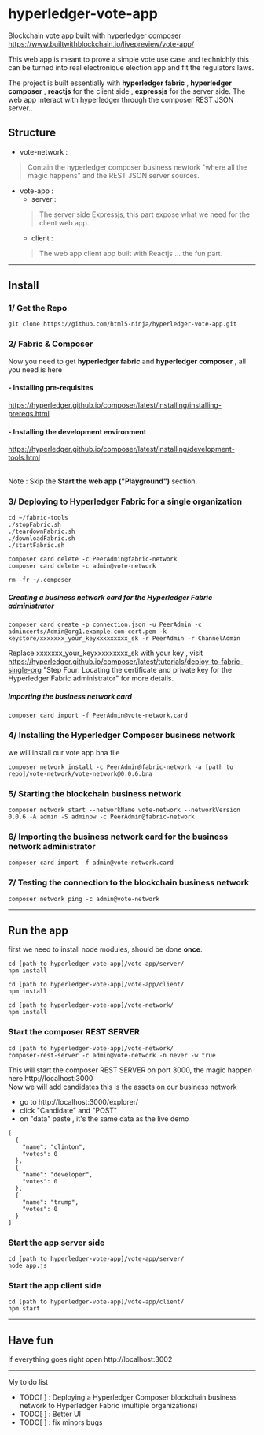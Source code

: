 # hyperledger-vote-app
Blockchain vote app built with hyperledger composer  https://www.builtwithblockchain.io/livepreview/vote-app/

This web app is meant to prove a simple vote use case and technichly this can be turned into real electronique election app and fit the regulators laws.

The project is built essentially with **hyperledger fabric** , **hyperledger composer** , **reactjs** for the client side , **expressjs** for the server side.
The web app interact with hyperledger through the composer REST JSON server..

## Structure

- vote-network :
> Contain  the hyperledger composer business newtork "where all the magic happens" and the REST JSON server sources.

- vote-app :
  - server :
  > The server side Expressjs, this part expose what we need for the client web app.
  - client :
  > The web app client app built with Reactjs ... the fun part.

<hr>

## Install

### 1/ Get the Repo

```
git clone https://github.com/html5-ninja/hyperledger-vote-app.git
```

### 2/ Fabric & Composer

Now you need to get **hyperledger fabric** and   **hyperledger composer** , all you need is here

#### - Installing pre-requisites

https://hyperledger.github.io/composer/latest/installing/installing-prereqs.html

#### - Installing the development environment

https://hyperledger.github.io/composer/latest/installing/development-tools.html

<br>Note : Skip the **Start the web app ("Playground")** section.

### 3/ Deploying to Hyperledger Fabric for a single organization

```
cd ~/fabric-tools
./stopFabric.sh
./teardownFabric.sh
./downloadFabric.sh
./startFabric.sh
```

```
composer card delete -c PeerAdmin@fabric-network
composer card delete -c admin@vote-network
```

```
rm -fr ~/.composer
```

##### Creating a business network card for the Hyperledger Fabric administrator

```
composer card create -p connection.json -u PeerAdmin -c admincerts/Admin@org1.example.com-cert.pem -k keystore/xxxxxxx_your_keyxxxxxxxxx_sk -r PeerAdmin -r ChannelAdmin
```

Replace xxxxxxx_your_keyxxxxxxxxx_sk with your key , visit https://hyperledger.github.io/composer/latest/tutorials/deploy-to-fabric-single-org "Step Four: Locating the certificate and private key for the Hyperledger Fabric administrator" for more details.

##### Importing the business network card

```
composer card import -f PeerAdmin@vote-network.card
```

### 4/ Installing the Hyperledger Composer business network

we will install our vote app bna file

```
composer network install -c PeerAdmin@fabric-network -a [path to repo]/vote-network/vote-network@0.0.6.bna
```

### 5/  Starting the blockchain business network

```
composer network start --networkName vote-network --networkVersion 0.0.6 -A admin -S adminpw -c PeerAdmin@fabric-network
```

### 6/ Importing the business network card for the business network administrator

```
composer card import -f admin@vote-network.card
```
### 7/ Testing the connection to the blockchain business network

```
composer network ping -c admin@vote-network
```
<hr>

## Run the app
first we need to install node modules, should be done **once**.

```
cd [path to hyperledger-vote-app]/vote-app/server/
npm install
```

```
cd [path to hyperledger-vote-app]/vote-app/client/
npm install
```

```
cd [path to hyperledger-vote-app]/vote-network/
npm install
```

### Start the composer REST SERVER

```
cd [path to hyperledger-vote-app]/vote-network/
composer-rest-server -c admin@vote-network -n never -w true
```
This will start the composer REST SERVER on port 3000, the magic happen here http://localhost:3000 <br>
Now we will add candidates this is the assets on our business network
- go to http://localhost:3000/explorer/
- click "Candidate" and "POST"
- on "data" paste , it's the same data as the live demo
```
[
  {
    "name": "clinton",
    "votes": 0
  },
  {
    "name": "developer",
    "votes": 0
  },
  {
    "name": "trump",
    "votes": 0
  }
]
```

### Start the app server side

```
cd [path to hyperledger-vote-app]/vote-app/server/
node app.js
```

### Start the app client side

```
cd [path to hyperledger-vote-app]/vote-app/client/
npm start
```

<hr>

## Have fun

If everything goes right open http://localhost:3002

<hr>

My to do list<br>
- TODO[ ] : Deploying a Hyperledger Composer blockchain business network to Hyperledger Fabric (multiple organizations)
- TODO[ ] : Better UI
- TODO[ ] : fix minors bugs
